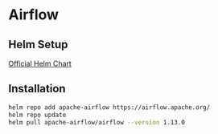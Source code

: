 # Airflow

## Helm Setup

[Official Helm Chart](https://artifacthub.io/packages/helm/apache-airflow/airflow)

## Installation

```bash
helm repo add apache-airflow https://airflow.apache.org/
helm repo update
helm pull apache-airflow/airflow --version 1.13.0
```
